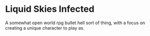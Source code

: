 # Liquid Skies Infected
A somewhat open world rpg bullet hell sort of thing, with a focus on creating a unique character to play as.
